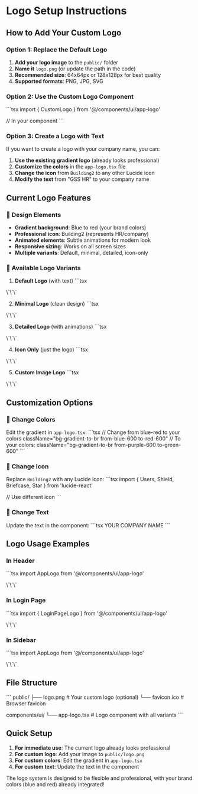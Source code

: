 # Logo Setup Instructions

## How to Add Your Custom Logo

### Option 1: Replace the Default Logo
1. **Add your logo image** to the `public/` folder
2. **Name it** `logo.png` (or update the path in the code)
3. **Recommended size**: 64x64px or 128x128px for best quality
4. **Supported formats**: PNG, JPG, SVG

### Option 2: Use the Custom Logo Component
\`\`\`tsx
import { CustomLogo } from '@/components/ui/app-logo'

// In your component
<CustomLogo 
  imagePath="/your-logo.png" 
  size="lg" 
  showText={true} 
/>
\`\`\`

### Option 3: Create a Logo with Text
If you want to create a logo with your company name, you can:

1. **Use the existing gradient logo** (already looks professional)
2. **Customize the colors** in the `app-logo.tsx` file
3. **Change the icon** from `Building2` to any other Lucide icon
4. **Modify the text** from "GSS HR" to your company name

## Current Logo Features

### 🎨 **Design Elements**
- **Gradient background**: Blue to red (your brand colors)
- **Professional icon**: Building2 (represents HR/company)
- **Animated elements**: Subtle animations for modern look
- **Responsive sizing**: Works on all screen sizes
- **Multiple variants**: Default, minimal, detailed, icon-only

### 🔧 **Available Logo Variants**

1. **Default Logo** (with text)
\`\`\`tsx
<AppLogo size="lg" showText={true} />
\`\`\`

2. **Minimal Logo** (clean design)
\`\`\`tsx
<AppLogo variant="minimal" size="md" showText={true} />
\`\`\`

3. **Detailed Logo** (with animations)
\`\`\`tsx
<AppLogo variant="detailed" size="lg" showText={true} />
\`\`\`

4. **Icon Only** (just the logo)
\`\`\`tsx
<AppLogo variant="icon-only" size="md" />
\`\`\`

5. **Custom Image Logo**
\`\`\`tsx
<CustomLogo imagePath="/your-logo.png" size="lg" showText={true} />
\`\`\`

## Customization Options

### 🎨 **Change Colors**
Edit the gradient in `app-logo.tsx`:
\`\`\`tsx
// Change from blue-red to your colors
className="bg-gradient-to-br from-blue-600 to-red-600"
// To your colors:
className="bg-gradient-to-br from-purple-600 to-green-600"
\`\`\`

### 🔄 **Change Icon**
Replace `Building2` with any Lucide icon:
\`\`\`tsx
import { Users, Shield, Briefcase, Star } from 'lucide-react'

// Use different icon
<Users className="w-1/2 h-1/2 text-white" />
\`\`\`

### 📝 **Change Text**
Update the text in the component:
\`\`\`tsx
<span className="font-bold text-white">
  YOUR COMPANY NAME
</span>
\`\`\`

## Logo Usage Examples

### In Header
\`\`\`tsx
import AppLogo from '@/components/ui/app-logo'

<AppLogo size="md" showText={true} />
\`\`\`

### In Login Page
\`\`\`tsx
import { LoginPageLogo } from '@/components/ui/app-logo'

<LoginPageLogo />
\`\`\`

### In Sidebar
\`\`\`tsx
import AppLogo from '@/components/ui/app-logo'

<AppLogo variant="minimal" size="sm" showText={false} />
\`\`\`

## File Structure
\`\`\`
public/
├── logo.png          # Your custom logo (optional)
└── favicon.ico       # Browser favicon

components/ui/
└── app-logo.tsx      # Logo component with all variants
\`\`\`

## Quick Setup
1. **For immediate use**: The current logo already looks professional
2. **For custom logo**: Add your image to `public/logo.png`
3. **For custom colors**: Edit the gradient in `app-logo.tsx`
4. **For custom text**: Update the text in the component

The logo system is designed to be flexible and professional, with your brand colors (blue and red) already integrated!
